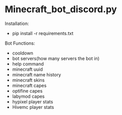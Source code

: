 # Minecraft_bot_discord.py
Installation:
- pip install -r requirements.txt

Bot Functions:
- cooldown
- bot servers(how many servers the bot in)
- help command
- minecraft uuid
- minecraft name history
- minecraft skins
- minecraft capes
- optifine capes
- labymod capes
- hypixel player stats
- Hivemc player stats
